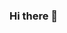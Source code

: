 ### Hi there 👋

<!--
**salvadorllamas/salvadorllamas** is a ✨ _special_ ✨ repository because its `README.md` (this file) appears on your GitHub profile.

Here are some ideas to get you started:

- 🔭 I’m currently working on My job
- 🌱 I’m currently learning  Git
- 👯 I’m looking to collaborate on Open source projects
- 🤔 I’m looking for help with Python
- 💬 Ask me about Nux
- 📫 How to reach me: salvadorllamas40@gmail.com
- 😄 Pronouns: llamas
- ⚡ Fun fact: +++
-->
